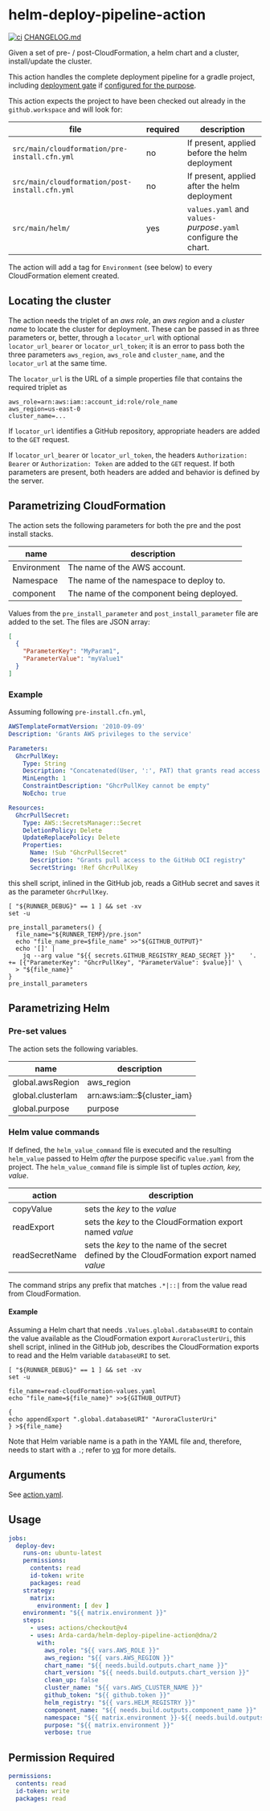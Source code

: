 # helm-deploy-pipeline-action

[![ci](https://github.com/Arda-cards/helm-deploy-pipeline-action/actions/workflows/ci.yaml/badge.svg?branch=main)](https://github.com/Arda-cards/helm-deploy-pipeline-action/actions/workflows/ci.yaml?query=branch%3Amain)
[CHANGELOG.md](CHANGELOG.md)

Given a set of pre- / post-CloudFormation, a helm chart and a cluster, install/update the cluster.

This action handles the complete deployment pipeline for a gradle project, including [deployment gate](https://github.com/Arda-cards/deployment-gate-action) if [configured for the purpose](https://github.com/Arda-cards/purpose-configuration-action).

This action expects the project to have been checked out already in the `github.workspace` and will look for:

| file                                           | required | description                                                      |
|------------------------------------------------|----------|------------------------------------------------------------------|
| `src/main/cloudformation/pre-install.cfn.yml`  | no       | If present, applied before the helm deployment                   |
| `src/main/cloudformation/post-install.cfn.yml` | no       | If present, applied after the helm deployment                    |
| `src/main/helm/`                               | yes      | `values.yaml` and `values-`*purpose*`.yaml` configure the chart. |

The action will add a tag for `Environment` (see below) to every CloudFormation element created.

## Locating the cluster

The action needs the triplet of an *aws role*, an *aws region* and a *cluster name* to locate the cluster for deployment.
These can be passed in as three parameters or, better, through a `locator_url` with optional `locator_url_bearer` or `locator_url_token`;
it is an error to pass both the three parameters `aws_region`, `aws_role` and `cluster_name`, and the `locator_url` at the same time.

The `locator_url` is the URL of a simple properties file that contains the required triplet as

```properties
aws_role=arn:aws:iam::account_id:role/role_name
aws_region=us-east-0
cluster_name=...
```

If `locator_url` identifies a GitHub repository, appropriate headers are added to the `GET` request.

If `locator_url_bearer` or `locator_url_token`, the headers `Authorization: Bearer` or `Authorization: Token` are added to the `GET` request.
If both parameters are present, both headers are added and behavior is defined by the server.

## Parametrizing CloudFormation

The action sets the following parameters for both the pre and the post install stacks.

| name        | description                               |
|-------------|-------------------------------------------|
| Environment | The name of the AWS account.              |
| Namespace   | The name of the namespace to deploy to.   |
| component   | The name of the component being deployed. |

Values from the `pre_install_parameter` and `post_install_parameter` file are added to the set.
The files are JSON array:

```json
[
  {
    "ParameterKey": "MyParam1",
    "ParameterValue": "myValue1"
  }
]
```

### Example

Assuming following `pre-install.cfn.yml`,

```yaml
AWSTemplateFormatVersion: '2010-09-09'
Description: 'Grants AWS privileges to the service'

Parameters:
  GhcrPullKey:
    Type: String
    Description: "Concatenated(User, ':', PAT) that grants read access to GitHub OCI registry"
    MinLength: 1
    ConstraintDescription: "GhcrPullKey cannot be empty"
    NoEcho: true

Resources:
  GhcrPullSecret:
    Type: AWS::SecretsManager::Secret
    DeletionPolicy: Delete
    UpdateReplacePolicy: Delete
    Properties:
      Name: !Sub "GhcrPullSecret"
      Description: "Grants pull access to the GitHub OCI registry"
      SecretString: !Ref GhcrPullKey
```

this shell script, inlined in the GitHub job, reads a GitHub secret and saves it as the parameter `GhcrPullKey`.

```shell
[ "${RUNNER_DEBUG}" == 1 ] && set -xv
set -u

pre_install_parameters() {
  file_name="${RUNNER_TEMP}/pre.json"
  echo "file_name_pre=$file_name" >>"${GITHUB_OUTPUT}"
  echo '[]' |
    jq --arg value "${{ secrets.GITHUB_REGISTRY_READ_SECRET }}"    '. += [{"ParameterKey": "GhcrPullKey", "ParameterValue": $value}]' \
  > "${file_name}"
}
pre_install_parameters
```

## Parametrizing Helm

### Pre-set values

The action sets the following variables.

| name              | description                 |
|-------------------|-----------------------------|
| global.awsRegion  | aws_region                  |
| global.clusterIam | arn:aws:iam::${cluster_iam} |
| global.purpose    | purpose                     |

### Helm value commands

If defined, the `helm_value_command` file is executed and the resulting `helm_value` passed to Helm *after* the purpose specific `value.yaml`
from the project. The `helm_value_command` file is simple list of tuples *action, key, value*.

| action         | description                                                                                 |
|----------------|---------------------------------------------------------------------------------------------|
| copyValue      | sets the *key* to the *value*                                                               |
| readExport     | sets the *key* to the CloudFormation export named *value*                                   |
| readSecretName | sets the *key* to the name of the secret defined by the CloudFormation export named *value* |

The command strips any prefix that matches `.*|::|` from the value read from CloudFormation.

#### Example

Assuming a Helm chart that needs `.Values.global.databaseURI` to contain the value available as the CloudFormation export `AuroraClusterUri`,
this shell script, inlined in the GitHub job, describes the CloudFormation exports to read and the  Helm variable `databaseURI` to set.

```shell
[ "${RUNNER_DEBUG}" == 1 ] && set -xv
set -u

file_name=read-cloudFormation-values.yaml
echo "file_name=${file_name}" >>${GITHUB_OUTPUT}

{
echo appendExport ".global.databaseURI" "AuroraClusterUri"
} >${file_name}
```

Note that Helm variable name is a path in the YAML file and, therefore, needs to start with a `.`;
refer to [yq](https://mikefarah.gitbook.io/yq) for more details.

## Arguments

See [action.yaml](action.yaml).

## Usage

```yaml
jobs:
  deploy-dev:
    runs-on: ubuntu-latest
    permissions:
      contents: read
      id-token: write
      packages: read
    strategy:
      matrix:
        environment: [ dev ]
    environment: "${{ matrix.environment }}"
    steps:
      - uses: actions/checkout@v4
      - uses: Arda-carda/helm-deploy-pipeline-action@dna/2
        with:
          aws_role: "${{ vars.AWS_ROLE }}"
          aws_region: "${{ vars.AWS_REGION }}"
          chart_name: "${{ needs.build.outputs.chart_name }}"
          chart_version: "${{ needs.build.outputs.chart_version }}"
          clean_up: false
          cluster_name: "${{ vars.AWS_CLUSTER_NAME }}"
          github_token: "${{ github.token }}"
          helm_registry: "${{ vars.HELM_REGISTRY }}"
          component_name: "${{ needs.build.outputs.component_name }}"
          namespace: "${{ matrix.environment }}-${{ needs.build.outputs.component_name }}"
          purpose: "${{ matrix.environment }}"
          verbose: true
```

## Permission Required

```yaml
permissions:
  contents: read
  id-token: write
  packages: read
```
